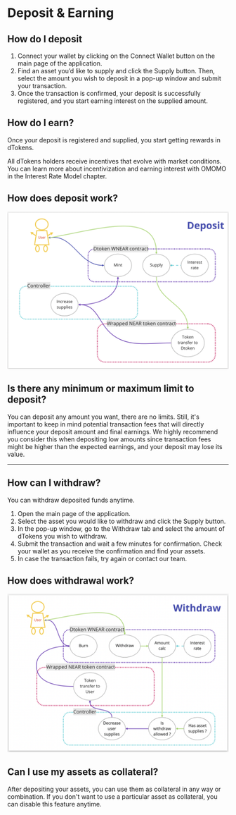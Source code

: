# Deposit & Earning

## How do I deposit

1. Connect your wallet by clicking on the Connect Wallet button on the main page of the application.
2. Find an asset you’d like to supply and click the Supply button. Then, select the amount you wish to deposit in a pop-up window and submit your transaction.
3. Once the transaction is confirmed, your deposit is successfully registered, and you start earning interest on the supplied amount.

## How do I earn?

Once your deposit is registered and supplied, you start getting rewards in dTokens.

All dTokens holders receive incentives that evolve with market conditions. You can learn more about incentivization and earning interest with OMOMO in the Interest Rate Model chapter.

## How does deposit work?

![](../.gitbook/assets/Deposit.png)

## **Is there any minimum or maximum limit to deposit?**

You can deposit any amount you want, there are no limits. Still, it's important to keep in mind potential transaction fees that will directly influence your deposit amount and final earnings. We highly recommend you consider this when depositing low amounts since transaction fees might be higher than the expected earnings, and your deposit may lose its value.

***

## **How can I withdraw?**

You can withdraw deposited funds anytime.

1. Open the main page of the application.
2. Select the asset you would like to withdraw and click the Supply button.
3. In the pop-up window, go to the Withdraw tab and select the amount of dTokens you wish to withdraw.
4. Submit the transaction and wait a few minutes for confirmation. Check your wallet as you receive the confirmation and find your assets.
5. In case the transaction fails, try again or contact our team.

## How does withdrawal work?

![](../.gitbook/assets/withdraw.png)

## Can I use my assets as collateral?

After depositing your assets, you can use them as collateral in any way or combination. If you don't want to use a particular asset as collateral, you can disable this feature anytime.
